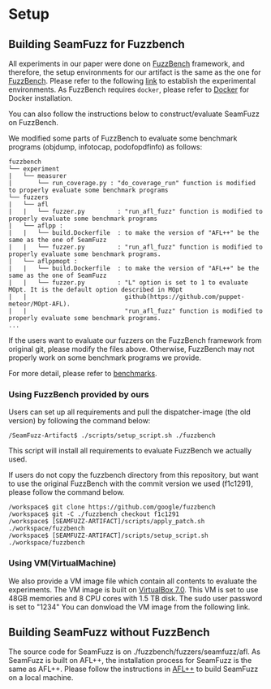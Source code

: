 # Setup
## Building SeamFuzz for Fuzzbench
All experiments in our paper were done on [FuzzBench](https://github.com/google/fuzzbench) framework,
and therefore, the setup environments for our artifact is the same as the one for [FuzzBench](https://github.com/google/fuzzbench).
Please refer to the following [link](https://google.github.io/fuzzbench/) to establish the experimental environments.
As FuzzBench requires `docker`, please refer to [Docker](https://docs.docker.com/engine/install/linux-postinstall) for Docker installation.

You can also follow the instructions below to construct/evaluate SeamFuzz on FuzzBench.

We modified some parts of FuzzBench to evaluate some benchmark programs (objdump, infotocap, podofopdfinfo) as follows:
```
fuzzbench
└── experiment
|   └── measurer
|       └── run_coverage.py : "do_coverage_run" function is modified to properly evaluate some benchmark programs
└── fuzzers
|   └── afl
|   |   └── fuzzer.py         : "run_afl_fuzz" function is modified to properly evaluate some benchmark programs
|   └── aflpp : 
|   |   └── build.Dockerfile  : to make the version of "AFL++" be the same as the one of SeamFuzz
|   |   └── fuzzer.py         : "run_afl_fuzz" function is modified to properly evaluate some benchmark programs.
|   └── aflppmopt : 
|   |   └── build.Dockerfile  : to make the version of "AFL++" be the same as the one of SeamFuzz
|   |   └── fuzzer.py         : "L" option is set to 1 to evaluate MOpt. It is the default option described in MOpt
|   |                           github(https://github.com/puppet-meteor/MOpt-AFL).
|   |                           "run_afl_fuzz" function is modified to properly evaluate some benchmark programs.
...
```
If the users want to evaluate our fuzzers on the FuzzBench framework from original git, 
please modify the files above.
Otherwise, FuzzBench may not properly work on some benchmark programs we provide.

For more detail, please refer to [benchmarks](./benchmarks).

### Using FuzzBench provided by ours

Users can set up all requirements and pull the dispatcher-image (the old version) by following the command below:
```
/SeamFuzz-Artifact$ ./scripts/setup_script.sh ./fuzzbench 
```

This script will install all requirements to evaluate FuzzBench we actually used. 

If users do not copy the fuzzbench directory from this repository, but want to use the original FuzzBench with the commit version we used (f1c1291), 
please follow the command below.
```
/workspace$ git clone https://github.com/google/fuzzbench
/workspace$ git -C ./fuzzbench checkout f1c1291
/workspace$ [SEAMFUZZ-ARTIFACT]/scripts/apply_patch.sh ./workspace/fuzzbench
/workspace$ [SEAMFUZZ-ARTIFACT]/scripts/setup_script.sh ./workspace/fuzzbench
```


### Using VM(VirtualMachine) 
We also provide a VM image file which contain all contents to evaluate the experiments.
The VM image is built on [VirtualBox 7.0](https://www.virtualbox.org).
This VM is set to use 48GB memories and 8 CPU cores with 1.5 TB disk.
The sudo user password is set to "1234"
You can donwload the VM image from the following link.

## Building SeamFuzz without FuzzBench
The source code for SeamFuzz is on ./fuzzbench/fuzzers/seamfuzz/afl. 
As SeamFuzz is built on AFL++, the installation process for SeamFuzz is the same as AFL++.
Please follow the instructions in [AFL++](https://github.com/AFLplusplus/AFLplusplus) to build SeamFuzz on a local machine.
